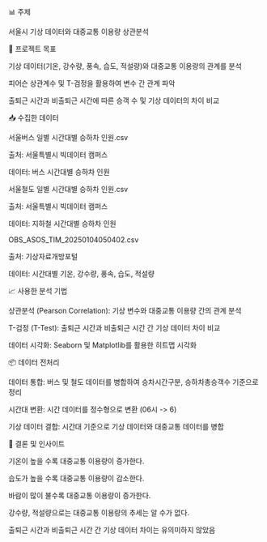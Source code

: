 
📊 주제

서울시 기상 데이터와 대중교통 이용량 상관분석


📌 프로젝트 목표

기상 데이터(기온, 강수량, 풍속, 습도, 적설량)와 대중교통 이용량의 관계를 분석

피어슨 상관계수 및 T-검정을 활용하여 변수 간 관계 파악

출퇴근 시간과 비출퇴근 시간에 따른 승객 수 및 기상 데이터의 차이 비교


📥 수집한 데이터

서울버스 일별 시간대별 승하차 인원.csv

출처: 서울특별시 빅데이터 캠퍼스

데이터: 버스 시간대별 승하차 인원

서울철도 일별 시간대별 승하차 인원.csv

출처: 서울특별시 빅데이터 캠퍼스

데이터: 지하철 시간대별 승하차 인원

OBS_ASOS_TIM_20250104050402.csv

출처: 기상자료개방포털

데이터: 시간대별 기온, 강수량, 풍속, 습도, 적설량


📈 사용한 분석 기법

상관분석 (Pearson Correlation): 기상 변수와 대중교통 이용량 간의 관계 분석

T-검정 (T-Test): 출퇴근 시간과 비출퇴근 시간 간 기상 데이터 차이 비교

데이터 시각화: Seaborn 및 Matplotlib를 활용한 히트맵 시각화


📦 데이터 전처리

데이터 통합: 버스 및 철도 데이터를 병합하여 승차시간구분, 승하차총승객수 기준으로 정리

시간대 변환: 시간 데이터를 정수형으로 변환 (06시 -> 6)

기상 데이터 결합: 시간대 기준으로 기상 데이터와 대중교통 데이터를 병합


📌 결론 및 인사이트

기온이 높을 수록 대중교통 이용량이 증가한다.

습도가 높을 수록 대중교통 이용량이 감소한다.

바람이 많이 불수록 대중교통 이용량이 증가한다.

강수량, 적설량으로는 대중교통 이용량의 추세는 알 수가 없다.

출퇴근 시간과 비출퇴근 시간 간 기상 데이터 차이는 유의미하지 않았음
